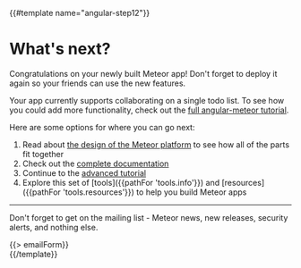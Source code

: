 {{#template name="angular-step12"}}

# What's next?

Congratulations on your newly built Meteor app! Don't forget to deploy it again
so your friends can use the new features.

Your app currently supports collaborating on a single todo list. To see how you
could add more functionality, check out the [full angular-meteor tutorial](http://http://angular-meteor.ru/).

Here are some options for where you can go next:

1. Read about [the design of the Meteor platform](/projects) to see how all of the parts fit together
2. Check out the [complete documentation](https://docs.meteor.com)
3. Continue to the [advanced tutorial](http://http://angular-meteor.ru/tutorial)
4. Explore this set of [tools]({{pathFor 'tools.info'}}) and [resources]({{pathFor 'tools.resources'}}) to help you build Meteor apps

<div class="row">
  <hr />
  <div class="col-md-6">
    <p>Don't forget to get on the mailing list - Meteor news, new releases, security alerts, and nothing else.</p>
  </div>
  <div class="col-md-6">
    {{> emailForm}}
  </div>
</div>
{{/template}}
